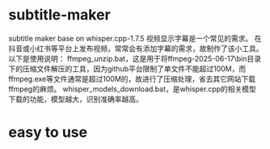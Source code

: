 # subtitle-maker
subtitle maker base on whisper.cpp-1.7.5
视频显示字幕是一个常见的需求。
在抖音或小红书等平台上发布视频，常常会有添加字幕的需求，故制作了该小工具。
以下是使用说明：
ffmpeg_unzip.bat，这是用于将ffmpeg-2025-06-17\bin目录下的压缩文件解压的工具，因为github平台限制了单文件不能超过100M，而ffmpeg.exe等文件通常是超过100M的，故进行了压缩处理，省去其它网站下载ffmpeg的麻烦。
whisper_models_download.bat，是whisper.cpp的相关模型下载的功能，模型越大，识别准确率越高。
# easy to use

